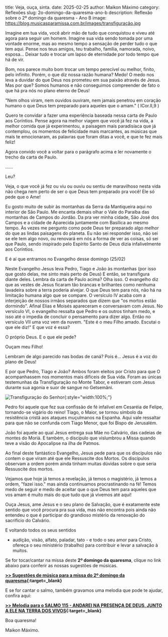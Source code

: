 ﻿title: Veja, ouça, sinta.
date: 2025-02-25
author: Maikon Máximo
category: Reflexões
slug: 2o-domingo-da-quaresma-ano-b
description: Reflexão sobre o 2º domingo da quaresma - Ano B
image: https://blog.musicasparamissa.com.br/images/transfiguração.jpg

Imagine em tua vida, você abrir mão de tudo que conquistou e viveu até agora para seguir um homem.
Imagine sua vida sendo tomada por uma vontade enorme, mas ao mesmo tempo a sensação de perder tudo o que tem aqui.
Pense nos teus amigos, teu trabalho, família, namorada, noivo, esposa...
Deixar tudo e trocar um lapso de eternidade por todo tempo que há de vir. 

Bom, nos parece muito bom trocar um tempo perecível ou melhor, finito, pelo infinito. Porém, o que diz nossa razão humana? Medo!
O medo nos leva a duvidar do que Deus nos prometeu em sua paixão através de Jesus. Mas por que? Somos humanos e não conseguimos compreender de fato o que há pra nós no plano eterno de Deus! 

"Nem olhos viram, nem ouvidos ouviram, nem jamais penetrou em coração humano o que Deus tem preparado para aqueles que o amam." ( ICor.II,9 )

Quero te convidar a fazer uma experiência baseada nessa carta de Paulo aos Coríntios. Pense agora na melhor viagem que você já fez na vida, a melhor comida que já experimentou, a paisagem mais paradisíaca que já contemplou, os momentos de felicidade mais marcantes, as músicas que mais te emocionaram, as palavras que foram ditas a você, e que te fez mais feliz! 

Agora convido você a voltar para o parágrafo acima e ler novamente o trecho da carta de Paulo.

......


Leu? 


Veja, o que você já fez  ou viu ou ouviu ou sentiu de maravilhoso nesta vida não chega nem perto de ser o que Deus tem preparado pra você! Ele só pede que o Ame! 

Eu gosto muito de subir às montanhas da Serra da Mantiqueira aqui no interior de São Paulo. Me encanta demais olhar o Vale do Paraíba das montanhas de Campos do Jordão. Da pra ver minha cidade, São José dos Campos e a cidade de Aparecida juntamente com Basílica ao mesmo tempo. 
Às vezes me pergunto como pode Deus ter preparado algo melhor do que as lindas paisagens do planeta. 
Eu não sei responder isso, não sei se ele tem algo novo, ou renovará em nós a forma de ver as coisas, só sei que Paulo, sendo inspirado pelo Espírito Santo de Deus dizia infalivelmente aos Coríntios.

E é aí que entramos no Evangelho desse domingo (25/02) 



Neste Evangelho Jesus leva Pedro, Tiago e João às montanhas (por isso que gosto delas, me sinto mais perto de Deus) E então, se transfigura diante deles. Lembra da carta de Paulo acima? Olha isso. O evangelho diz que as vestes de Jesus ficaram tão brancas e brilhantes como nenhuma lavadeira sobre a terra poderia alvejar. O que Deus tem para nós, não há na limitação humana algo que se compare. 
O versículo IV acaba com a interjeição de nossos irmãos separados que dizem que "os mortos estão dormindo". Afinal Elias e Moisés apareceram e conversavam com Jesus. 
No versículo VI, o evangelho ressalta que Pedro e os outros tinham medo, e isso até o impedia de concluir o pensamento para dizer algo. 
Então no versículo VII uma voz vem da nuvem. 
"Este é o meu Filho amado. Escutai o que ele diz!"
E que voz é essa? 

O próprio Deus. E o que ele pede? 

Ouçam meu Filho! 

Lembram de algo parecido nas bodas de caná? 
Pois é...
Jesus é a voz do plano de Deus! 

E por que Pedro, Tiago e João? 
Ambos foram eleitos por Cristo para que O acompanhassem nos momentos mais difíceis de Sua vida. Foram as únicas testemunhas da Transfiguração no Monte Tabor, e estiveram com Jesus durante sua agonia e suor de sangue no Getsemâni.

![Transfiguração do Senhor](/images/transfiguração.jpg){:style="width:100%;"}


Pedro foi aquele que fez sua confissão de fé infalível em Cesaréia de Felipe, tornando-se vigário do reino!
Tiago, o  Maior, se tornou símbolo da resistência cristã aos ataques muçulmanos na Espanha. Aqui vale ressaltar para que não se confunda com Tiago Menor, que foi Bispo de Jerusalém.

João foi aquele ao qual Jesus entrega sua Mãe no Calvário, das cadeias de montes do Moriá. E também, o discípulo que vislumbrou a Missa quando teve a visão do Apocalipse na ilha de Patmos.

Ao final deste fantástico Evangelho, Jesus pede para que os discípulos não contem o que viram até que ele Ressuscite dos Mortos. 
Os discípulos observam a ordem porém ainda tinham muitas dúvidas sobre o que seria Ressuscite dos mortos. 

Vejamos que hoje já temos a revelação, já temos o magistério, já temos a ordem, "fazei isso." mas ainda continuamos procrastinando na fé! Temos medo de seguir e medo de aceitar que o que Deus tem para aqueles que vos amam é muito mais do que tudo que já vivemos até aqui! 

Ouça Jesus, ame Jesus e o seu plano de Salvação, que é exatamente este sentido que você procura pra sua vida, mas não encontra pois ainda não entendeu o que é participar do grandioso mistério da renovação do sacrifício do Calvário. 

E voltando todos os seus sentidos
- audição, visão, alfato, paladar, tato -
e todo o seu amor para Cristo,
ofereça o seu ministério (trabalho) para contribuir e levar a salvação à muitos.

Se for tocar/cantar na missa deste **2º domingo da quaresma**, clique no link abaixo para conferir as nossas sugestões de músicas.

**[>> Sugestões de música para a missa do 2º domingo da quaresma](https://musicasparamissa.com.br/sugestoes-para/2o-domingo-da-quaresma-ano-b/){:target=\_blank}**

E se for cantar o salmo, também gravamos uma melodia que pode te ajudar, confira aqui:

**[>> Melodia para o SALMO 115 - ANDAREI NA PRESENÇA DE DEUS, JUNTO A ELE NA TERRA DOS VIVOS](https://musicasparamissa.com.br/musica/salmo-115-andarei-na-presenca-de-deus-junto-ele-na-terra-dos-vivos/){:target=\_blank}**

Boa quaresma!

Maikon Máximo.
